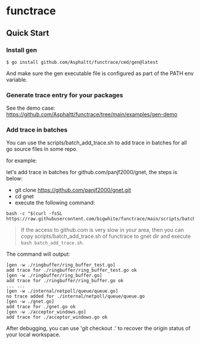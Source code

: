 # functrace

## Quick Start

### Install gen

```
$ go install github.com/Asphaltt/functrace/cmd/gen@latest
```
And make sure the gen executable file is configured as part of the PATH env variable.

### Generate trace entry for your packages

See the demo case: https://github.com/Asphaltt/functrace/tree/main/examples/gen-demo

### Add trace in batches

You can use the scripts/batch_add_trace.sh to add trace in batches for all go source files in some repo.

for example:

let's add trace in batches for github.com/panjf2000/gnet, the steps is below:

- git clone https://github.com/panjf2000/gnet.git
- cd gnet
- execute the following command:

```
bash -c "$(curl -fsSL https://raw.githubusercontent.com/bigwhite/functrace/main/scripts/batch_add_trace.sh)"
```

>If the access to github.com is very slow in your area, then you can copy scripts/batch_add_trace.sh of functrace to gnet dir and execute ```bash batch_add_trace.sh```.

The command will output:

```
[gen -w ./ringbuffer/ring_buffer_test.go]
add trace for ./ringbuffer/ring_buffer_test.go ok
[gen -w ./ringbuffer/ring_buffer.go]
add trace for ./ringbuffer/ring_buffer.go ok
... ...
[gen -w ./internal/netpoll/queue/queue.go]
no trace added for ./internal/netpoll/queue/queue.go
[gen -w ./gnet.go]
add trace for ./gnet.go ok
[gen -w ./acceptor_windows.go]
add trace for ./acceptor_windows.go ok
```

After debugging, you can use 'git checkout .' to recover the origin status of your local workspace.
